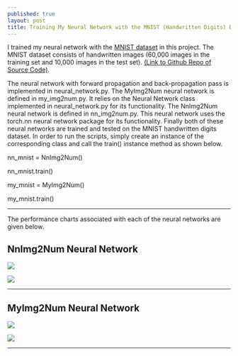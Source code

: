 ```yaml
---
published: true
layout: post
title: Training My Neural Network with the MNIST (Handwritten Digits) Dataset
---
```

I trained my neural network with the [MNIST dataset](http://yann.lecun.com/exdb/mnist/) in this project. The MNIST dataset consists of handwritten images (60,000 images in the training set and 10,000 images in the test set). [(Link to Github Repo of Source Code)](https://github.com/aakashpydi/MNISTNeuralNetwork).

The neural network with forward propagation and back-propagation pass is implemented in neural_network.py. The MyImg2Num neural network is defined in my_img2num.py. It relies on the Neural Network class implemented in neural_network.py for its functionality. The NnImg2Num neural network is defined in nn_img2num.py. This neural network uses the torch.nn neural network package for its functionality. Finally both of these neural networks are trained and tested on the MNIST handwritten digits dataset. In order to run the scripts, simply create an instance of the corresponding class and call the train() instance method as shown below.

nn_mnist = NnImg2Num()

nn_mnist.train()

my_mnist = MyImg2Num()

my_mnist.train()

---

The performance charts associated with each of the neural networks are given below.

## NnImg2Num Neural Network

![]({{site.baseurl}}/images/mnist_images/train_time_vs_epoch_nn.png)

![]({{site.baseurl}}/images/mnist_images/train_vs_test_error_nn.png)

---

## MyImg2Num Neural Network

![]({{site.baseurl}}/images/mnist_images/train_time_vs_epoch_my.png)

![]({{site.baseurl}}/images/mnist_images/train_vs_test_error_my.png)

---
